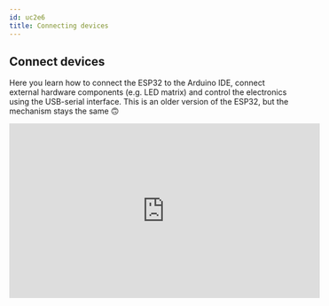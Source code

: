 ```yaml
---
id: uc2e6
title: Connecting devices
---
```


## Connect devices

Here you learn how to connect the ESP32 to the Arduino IDE, connect external hardware components (e.g. LED matrix) and control the electronics using the USB-serial interface. This is an older version of the ESP32, but the mechanism stays the same 🙃

<iframe width="560" height="315" src="https://www.youtube.com/embed/v8Xx2iVbDck" title="YouTube video player" frameborder="0" allow="accelerometer; autoplay; clipboard-write; encrypted-media; gyroscope; picture-in-picture" allowfullscreen></iframe>
